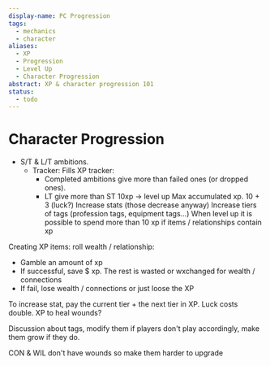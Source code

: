 ```yaml
---
display-name: PC Progression
tags:
  - mechanics
  - character
aliases:
  - XP
  - Progression
  - Level Up
  - Character Progression
abstract: XP & character progression 101
status:
  - todo
---
```

# Character Progression
- S/T & L/T ambitions.
	- Tracker: Fills XP tracker:
		- Completed ambitions give more than failed ones (or dropped ones).
		- LT give more than ST
10xp -> level up
Max accumulated xp. 10 + 3 (luck?)
Increase stats (those decrease anyway)
Increase tiers of tags (profession tags, equipment tags...)
When level up it is possible to spend more than 10 xp if items / relationships contain xp

Creating XP items: roll wealth / relationship:
- Gamble an amount of xp
- If successful, save $ xp. The rest is wasted or wxchanged for wealth / connections
- If fail, lose wealth / connections or just loose the XP

To increase stat, pay the current tier + the next tier in XP. Luck costs double.
XP to heal wounds?

Discussion about tags, modify them if players don't play accordingly, make them grow if they do.

CON & WIL don't have wounds so make them harder to upgrade